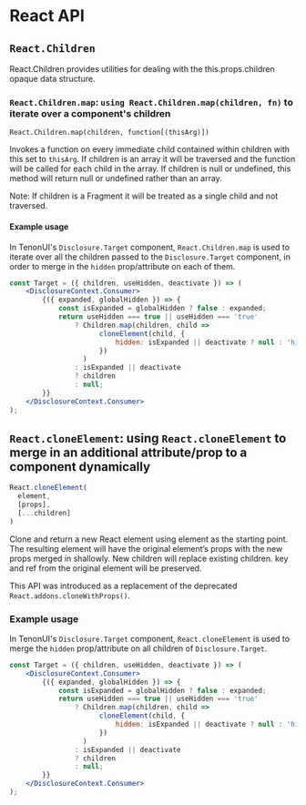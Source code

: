 # React API

## `React.Children`

React.Children provides utilities for dealing with the this.props.children opaque data structure.

### `React.Children.map`: `using React.Children.map(children, fn)` to iterate over a component's children

`React.Children.map(children, function[(thisArg)])`

Invokes a function on every immediate child contained within children with this set to `thisArg`. If children is an array it will be traversed and the function will be called for each child in the array. If children is null or undefined, this method will return null or undefined rather than an array.

Note: If children is a Fragment it will be treated as a single child and not traversed.

#### Example usage

In TenonUI's `Disclosure.Target` component, `React.Children.map` is used to iterate over all the children passed to the `Disclosure.Target` component, in order to merge in the `hidden` prop/attribute on each of them.

```jsx
const Target = ({ children, useHidden, deactivate }) => (
    <DisclosureContext.Consumer>
        {({ expanded, globalHidden }) => {
            const isExpanded = globalHidden ? false : expanded;
            return useHidden === true || useHidden === 'true'
                ? Children.map(children, child =>
                      cloneElement(child, {
                          hidden: isExpanded || deactivate ? null : 'hidden'
                      })
                  )
                : isExpanded || deactivate
                ? children
                : null;
        }}
    </DisclosureContext.Consumer>
);
```

## `React.cloneElement`: using `React.cloneElement` to merge in an additional attribute/prop to a component dynamically

```js
React.cloneElement(
  element,
  [props],
  [...children]
)
```

Clone and return a new React element using element as the starting point. The resulting element will have the original element’s props with the new props merged in shallowly. New children will replace existing children. key and ref from the original element will be preserved.

This API was introduced as a replacement of the deprecated `React.addons.cloneWithProps()`.

### Example usage

In TenonUI's `Disclosure.Target` component, `React.cloneElement` is used to merge the `hidden` prop/attribute on all children of `Disclosure.Target`.

```jsx
const Target = ({ children, useHidden, deactivate }) => (
    <DisclosureContext.Consumer>
        {({ expanded, globalHidden }) => {
            const isExpanded = globalHidden ? false : expanded;
            return useHidden === true || useHidden === 'true'
                ? Children.map(children, child =>
                      cloneElement(child, {
                          hidden: isExpanded || deactivate ? null : 'hidden'
                      })
                  )
                : isExpanded || deactivate
                ? children
                : null;
        }}
    </DisclosureContext.Consumer>
);
```
